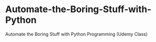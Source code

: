 # Automate-the-Boring-Stuff-with-Python
Automate the Boring Stuff with Python Programming (Udemy Class)
